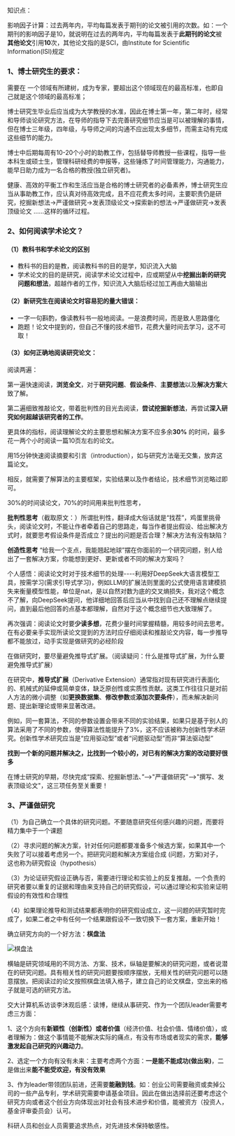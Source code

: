 知识点：

影响因子计算：过去两年内，平均每篇发表于期刊的论文被引用的次数。如：一个期刊的影响因子是10，就说明在过去的两年内，平均每篇发表于**此期刊的论文**被**其他论文**引用**10**次，其他论文指的是SCI，由Institute for Scientific Information(ISI)规定



### **1、博士研究生的要求：**

需要在 一个领域有所建树，成为专家，要超出这个领域现在的最高标准，也即自己就是这个领域的最高标准；

博士研究生毕业后应当成为大学教授的水准，因此在博士第一年，第二年时，经常和导师谈论研究方法，在导师的指导下去完善研究细节应当是可以被理解的事情，但在博士三年级，四年级，与导师之间的沟通不应出现太多细节，而需主动有完成这些细节的能力。

博士中后期每周有10-20个小时的助教工作，包括替导师教授一些课程，指导一些本科生或硕士生，管理科研经费的申报等，这些锤炼了时间管理能力，沟通能力，能早日助力成为一名合格的教授(独立研究者)。

健康、高效的平衡工作和生活应当是合格的博士研究者的必备素养，博士研究生应当从事助教工作，应认真对待高效完成，且不应花费太多时间，主要职责仍是研究，挖掘新想法->严谨做研究->发表顶级论文->探索新的想法->严谨做研究->发表顶级论文 ……这样的循环过程。



### **2、如何阅读学术论文？**

#### （1）教科书和学术论文的区别 

* 教科书的目的是教，阅读教科书的目的是学，知识流入大脑
* 学术论文的目的是研究，阅读学术论文过程中，应或期望从中**挖掘出新的研究问题和想法**，超越作者的工作，知识流入大脑后经过加工再由大脑输出

#### （2）新研究生在阅读论文时容易犯的量大错误：

* 一字一句斟酌，像读教科书一般地阅读。一是浪费时间，而是致人思路僵化
* 跑题！论文中提到的，但自己不懂的技术细节，花费大量时间去学习，这不可取！

#### **（3）如何正确地阅读研究论文：**

阅读两遍：

第一遍快速阅读，**浏览全文**，对于**研究问题**、**假设条件**、**主要想法**以及**解决方案**大致了解。

第二遍细致推敲论文，带着批判性的目光去阅读，**尝试挖掘新想法**，再尝试**深入研究如何超越该研究者的工作**。

更具体的指标，阅读理解论文的主要思想和解决方案不应多余**30%** 的时间，最多花一两个小时阅读一篇10页左右的论文。

用15分钟快速阅读摘要和引言（introduction），如与研究方法毫无交集，放弃这篇论文。

相反，就需要了解算法的主要框架，实验结果以及作者结论，技术细节浏览略过即可。

30%的时间读论文，70%的时间用来批判性思考，

**批判性思考**（截取原文：）所谓批判性，翻译成大俗话就是“找茬”，鸡蛋里挑骨头，阅读论文时，不能让作者牵着自己的思路走，每当作者提出假设、给出解决方式时，就要思考假设条件是否成立？提出的问题是否合理？解决方法有没有缺陷？

**创造性思考** “给我一个支点，我能翘起地球”摆在你面前的一个研究问题，别人给出了一套解决方案，你能想到更好、更新或者不同的解决方案吗？

个人感悟：阅读论文时对于技术细节的处理----利用好DeepSeek大语言模型工具，按需学习(需求引导式学习)，例如LLM的扩展法则里面的公式使用语言建模损失来衡量模型性能，单位是nat，是以自然对数为底的交叉熵损失，我对这个概念不了解，向DeepSeek提问，他详细地回答后应当从中找到自己还不理解点继续提问，直到最后他回答的点基本都理解，自然对于这个概念细节也大致理解了。



再次强调：阅读论文时要**少读多想**，花费少量时间掌握精髓，用较多时间去思考。在有必要亲手实现所读论文提到的方法时应仔细阅读和推敲论文内容，每一步推导都不能放过，动手实现是做研究的必经阶段



在做研究时，要尽量避免推导式扩展。（阅读疑问：什么是推导式扩展，为什么要避免推导式扩展）

在研究中，**推导式扩展**（Derivative Extension）通常指对现有研究进行表面化的、机械式的延伸或简单变体，缺乏原创性或实质性贡献。这类工作往往只是对前人方法的微小调整（如**更换数据集**、**修改参数**或**添加次要条件**），而未解决新问题、提出新理论或带来显著改进。

例如，同一套算法，不同的参数设置会带来不同的实验结果，如果只是基于别人的算法采用了不同的参数，使得算法性能提升了3%，这不应该被称为创新性学术研究。创新性学术研究应当是“应用驱动型”或者“问题驱动型”而非“算法驱动型”

**找到一个新的问题并解决之，比找到一个较小的，对已有的解决方案的改动要好很多**



在博士研究的早期，尽快完成“探索、挖掘新想法、”-->"严谨做研究"-->"撰写、发表顶级论文"，这三项任务至关重要！



### 3、严谨做研究

（1）为自己确立一个具体的研究问题。不要随意研究任何感兴趣的问题，而要将精力集中于一个课题

（2）寻求问题的解决方案，针对任何问题都要准备多个候选方案，如果其中一个失败了可以接着考虑另一个。把研究问题和解决方案组合成 (问题，方案)对子，这也称为研究假设（hypothesis）

（3）为论证研究假设正确与否，需要进行理论和实验上的反复推敲。一个负责的研究者要以重复的证据和理由来支持自己的研究假设，可以通过理论和实验来证明假设的有效性和合理性

（4）如果理论推导和测试结果都表明你的研究假设成立，这一问题的研究暂时完成了，如果二者之中有任何一个结果跟假设不一致切换下一套方案，重新开始！



确立研究方向的一个好方法：**棋盘法**

![棋盘法](https://s3.bmp.ovh/imgs/2025/04/07/ef6f3f110863cc47.png)

横轴是研究领域用的不同方法、方案、技术，纵轴是要解决的研究问题，或者说潜在的研究问题。具有相关性的研究问题要按顺序摆放，无相关性的研究问题可以随意摆放。把阅读过的论文按照棋盘法填入格子，建立自己的论文棋盘，空出来的格子就是可选的研究方法。



交大计算机系访谈李沐观后感：读博，继续从事研究、作为一个团队leader需要考虑三方面：

1、这个方向有**新颖性（创新性）**或者**价值**（经济价值、社会价值、情绪价值），或者理解为：做这个事情能不能解决实际的痛点，有没有市场或者现实的需求，**能够激发起自己研究的兴趣动力**。

2、选定一个方向有没有未来：主要考虑两个方面：**一是能不能成功(做出来)**，二是做出来**能不能受欢迎，有没有效果**

3、作为leader带领团队前进，还需要**能融到钱**。如：创业公司需要融资或卖掉公司的一些产品专利，学术研究需要申请基金项目。因此在做出选择前还要考虑这个研究方向或者这个创业方向体现出对社会有技术进步和价值，能被资方（投资人，基金评审委员会）认可。



科研人员和创业人员需要追求热点，对先进技术保持敏感性。

